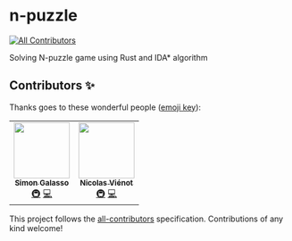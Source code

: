 # n-puzzle
<!-- ALL-CONTRIBUTORS-BADGE:START - Do not remove or modify this section -->
[![All Contributors](https://img.shields.io/badge/all_contributors-2-orange.svg?style=flat-square)](#contributors-)
<!-- ALL-CONTRIBUTORS-BADGE:END -->
Solving N-puzzle game using Rust and IDA* algorithm

## Contributors ✨

Thanks goes to these wonderful people ([emoji key](https://allcontributors.org/docs/en/emoji-key)):

<!-- ALL-CONTRIBUTORS-LIST:START - Do not remove or modify this section -->
<!-- prettier-ignore-start -->
<!-- markdownlint-disable -->
<table>
  <tr>
    <td align="center"><a href="https://github.com/sgalasso42"><img src="https://avatars2.githubusercontent.com/u/38636967?v=4" width="100px;" alt=""/><br /><sub><b>Simon Galasso</b></sub></a><br /><a href="#infra-sgalasso42" title="Infrastructure (Hosting, Build-Tools, etc)">🚇</a> <a href="https://github.com/nicolasvienot/n-puzzle/commits?author=sgalasso42" title="Code">💻</a></td>
    <td align="center"><a href="https://fr.linkedin.com/in/nicolasvienot"><img src="https://avatars0.githubusercontent.com/u/44903069?v=4" width="100px;" alt=""/><br /><sub><b>Nicolas Viénot</b></sub></a><br /><a href="#infra-nicolasvienot" title="Infrastructure (Hosting, Build-Tools, etc)">🚇</a> <a href="https://github.com/nicolasvienot/n-puzzle/commits?author=nicolasvienot" title="Code">💻</a></td>
  </tr>
</table>

<!-- markdownlint-enable -->
<!-- prettier-ignore-end -->
<!-- ALL-CONTRIBUTORS-LIST:END -->

This project follows the [all-contributors](https://github.com/all-contributors/all-contributors) specification. Contributions of any kind welcome!